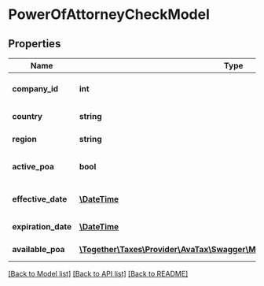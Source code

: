# PowerOfAttorneyCheckModel

## Properties
Name | Type | Description | Notes
------------ | ------------- | ------------- | -------------
**company_id** | **int** | companyId of the request | [optional] 
**country** | **string** | Country POA is for | [optional] 
**region** | **string** | Region POA is for | [optional] 
**active_poa** | **bool** | Notes if there is an actice POA | [optional] 
**effective_date** | [**\DateTime**](\DateTime.md) | Effective Date of the POA | [optional] 
**expiration_date** | [**\DateTime**](\DateTime.md) | End Date of POA | [optional] 
**available_poa** | [**\Together\Taxes\Provider\AvaTax\Swagger\Model\ResourceFileDownloadResult**](ResourceFileDownloadResult.md) | POA download | [optional] 

[[Back to Model list]](../README.md#documentation-for-models) [[Back to API list]](../README.md#documentation-for-api-endpoints) [[Back to README]](../README.md)


